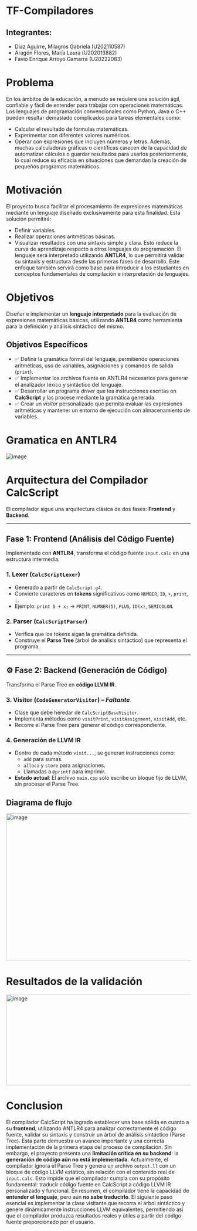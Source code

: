 # TF-Compiladores
## Integrantes:
- Díaz Aguirre, Milagros Gabriela (U202110587)
- Aragón Flores, María Laura (U202013882)
- Favio Enrique Arroyo Gamarra (U20222083)
  
# Problema
En los ámbitos de la educación, a menudo se requiere una solución ágil, confiable y fácil de entender para trabajar con operaciones matemáticas. Los lenguajes de programación convencionales como Python, Java o C++ pueden resultar demasiado complicados para tareas elementales como:
- Calcular el resultado de fórmulas matemáticas.
- Experimentar con diferentes valores numéricos.
- Operar con expresiones que incluyen números y letras.
Además, muchas calculadoras gráficas o científicas carecen de la capacidad de automatizar cálculos o guardar resultados para usarlos posteriormente, lo cual reduce su eficacia en situaciones que demandan la creación de pequeños programas matemáticos.

#  Motivación
El proyecto busca facilitar el procesamiento de expresiones matemáticas mediante un lenguaje diseñado exclusivamente para esta finalidad. Esta solución permitirá:
- Definir variables.
- Realizar operaciones aritméticas básicas.
- Visualizar resultados con una sintaxis simple y clara.
Esto reduce la curva de aprendizaje respecto a otros lenguajes de programación.
El lenguaje será interpretado utilizando **ANTLR4**, lo que permitirá validar su sintaxis y estructura desde las primeras fases de desarrollo. Este enfoque también servirá como base para introducir a los estudiantes en conceptos fundamentales de compilación e interpretación de lenguajes.

#  Objetivos
Diseñar e implementar un **lenguaje interpretado** para la evaluación de expresiones matemáticas básicas, utilizando **ANTLR4** como herramienta para la definición y análisis sintáctico del mismo.
## Objetivos Específicos

- ✅ Definir la gramática formal del lenguaje, permitiendo operaciones aritméticas, uso de variables, asignaciones y comandos de salida (`print`).
- ✅ Implementar los archivos fuente en ANTLR4 necesarios para generar el analizador léxico y sintáctico del lenguaje.
- ✅ Desarrollar un programa *driver* que lea instrucciones escritas en **CalcScript** y las procese mediante la gramática generada.
- ✅ Crear un *visitor* personalizado que permita evaluar las expresiones aritméticas y mantener un entorno de ejecución con almacenamiento de variables.

# Gramatica en ANTLR4
![image](https://github.com/user-attachments/assets/251fb29b-fad8-4c68-bdd9-a6b25f51185c)

# Arquitectura del Compilador CalcScript
El compilador sigue una arquitectura clásica de dos fases: **Frontend** y **Backend**.

---

##  Fase 1: Frontend (Análisis del Código Fuente)
Implementado con **ANTLR4**, transforma el código fuente `input.calc` en una estructura intermedia:
### 1. Lexer (`CalcScriptLexer`)
- Generado a partir de `CalcScript.g4`.
- Convierte caracteres en **tokens** significativos como `NUMBER`, `ID`, `+`, `print`, `;`.
- Ejemplo: `print 5 + x;` → `PRINT`, `NUMBER(5)`, `PLUS`, `ID(x)`, `SEMICOLON`.
### 2. Parser (`CalcScriptParser`)
- Verifica que los tokens sigan la gramática definida.
- Construye el **Parse Tree** (árbol de análisis sintáctico) que representa el programa.
---
## ⚙️ Fase 2: Backend (Generación de Código)

Transforma el Parse Tree en **código LLVM IR**.

### 3. Visitor (`CodeGeneratorVisitor`) – *Faltante*
- Clase que debe heredar de `CalcScriptBaseVisitor`.
- Implementa métodos como `visitPrint`, `visitAssignment`, `visitAdd`, etc.
- Recorre el Parse Tree para generar el código correspondiente.

### 4. Generación de LLVM IR
- Dentro de cada método `visit...`, se generan instrucciones como:
  - `add` para sumas.
  - `alloca` y `store` para asignaciones.
  - Llamadas a `@printf` para imprimir.
- **Estado actual**: El archivo `main.cpp` solo escribe un bloque fijo de LLVM, sin procesar el Parse Tree.

## Diagrama de flujo
<img width="739" height="402" alt="image" src="https://github.com/user-attachments/assets/ced30d66-1827-4501-971e-0598dcf06250" />

# Resultados de la validación
<img width="1280" height="247" alt="image" src="https://github.com/user-attachments/assets/99fe1eaf-1eee-4ae7-981d-8c40b687abec" />

# Conclusion
El compilador CalcScript ha logrado establecer una base sólida en cuanto a su **frontend**, utilizando ANTLR4 para analizar correctamente el código fuente, validar su sintaxis y construir un árbol de análisis sintáctico (Parse Tree). Esta parte demuestra un avance importante y una correcta implementación de la primera etapa del proceso de compilación.
Sin embargo, el proyecto presenta una **limitación crítica en su backend**: la **generación de código aún no está implementada**. Actualmente, el compilador ignora el Parse Tree y genera un archivo `output.ll` con un bloque de código LLVM estático, sin relación con el contenido real de `input.calc`. Esto impide que el compilador cumpla con su propósito fundamental: traducir código fuente en CalcScript a código LLVM IR personalizado y funcional.
En resumen, el compilador tiene la capacidad de **entender el lenguaje**, pero aún **no sabe traducirlo**. El siguiente paso esencial es implementar la clase visitante que recorra el árbol sintáctico y genere dinámicamente instrucciones LLVM equivalentes, permitiendo así que el compilador produzca resultados reales y útiles a partir del código fuente proporcionado por el usuario.



